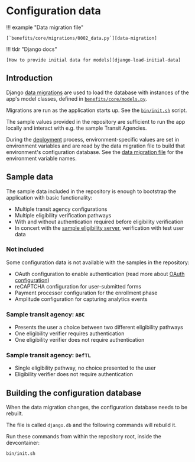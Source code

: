 # Configuration data

!!! example "Data migration file"

    [`benefits/core/migrations/0002_data.py`][data-migration]

!!! tldr "Django docs"

    [How to provide initial data for models][django-load-initial-data]

## Introduction

Django [data migrations](https://docs.djangoproject.com/en/4.0/topics/migrations/#data-migrations) are used to load the database with instances of the app's model classes, defined in [`benefits/core/models.py`][core-models].

Migrations are run as the application starts up. See the [`bin/init.sh`][init] script.

The sample values provided in the repository are sufficient to run the app locally and interact with e.g. the sample Transit
Agencies.

During the [deployment](../deployment/README.md) process, environment-specific values are set in environment variables and are read by the data migration file to build that environment's configuration database. See the [data migration file][data-migration] for the environment variable names.

## Sample data

The sample data included in the repository is enough to bootstrap the application with basic functionality:

- Multiple transit agency configurations
- Multiple eligibility verification pathways
- With and without authentication required before eligibility verification
- In concert with the [sample eligibility server][eligibility-server], verification with test user data

### Not included

Some configuration data is not available with the samples in the repository:

- OAuth configuration to enable authentication (read more about [OAuth configuration](oauth.md))
- reCAPTCHA configuration for user-submitted forms
- Payment processor configuration for the enrollment phase
- Amplitude configuration for capturing analytics events

### Sample transit agency: `ABC`

- Presents the user a choice between two different eligibility pathways
- One eligibility verifier requires authentication
- One eligibility verifier does not require authentication

### Sample transit agency: `DefTL`

- Single eligibility pathway, no choice presented to the user
- Eligibility verifier does not require authentication

## Building the configuration database

When the data migration changes, the configuration database needs to be rebuilt.

The file is called `django.db` and the following commands will rebuild it.

Run these commands from within the repository root, inside the devcontainer:

```bash
bin/init.sh
```

[core-models]: https://github.com/cal-itp/benefits/blob/dev/benefits/core/models.py
[django-load-initial-data]: https://docs.djangoproject.com/en/4.0/howto/initial-data/
[eligibility-server]: https://docs.calitp.org/eligibility-server
[data-migration]: https://github.com/cal-itp/benefits/tree/dev/benefits/core/migrations/0002_data.py
[helper-migration]: https://github.com/cal-itp/benefits/tree/dev/benefits/core/migrations/0003_data_migration_order.py
[init]: https://github.com/cal-itp/benefits/blob/dev/bin/init.sh
